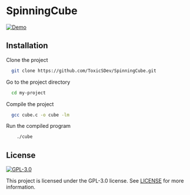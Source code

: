 # SpinningCube

[![Demo](https://i.gyazo.com/768ff092be170dd1da4649bf9243c25c.gif)](https://gyazo.com/768ff092be170dd1da4649bf9243c25c)

## Installation

Clone the project

```bash
  git clone https://github.com/ToxicSDev/SpinningCube.git
```

Go to the project directory

```bash
  cd my-project
```

Compile the project

```bash
  gcc cube.c -o cube -lm
```

Run the compiled program

```bash
    ./cube
```



## License
[![GPL-3.0](https://img.shields.io/badge/GitHub-GPL--3.0-informational)](https://choosealicense.com/licenses/gpl-3.0/)

This project is licensed under the GPL-3.0 license. See [LICENSE](https://choosealicense.com/licenses/gpl-3.0/) for more information.